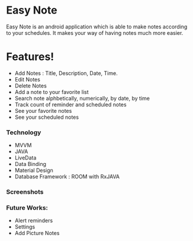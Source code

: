 # Easy Note
Easy Note is an android application which is able to make notes according to your schedules. It makes your way of having notes much more easier.  
 
# Features!

  - Add Notes : Title, Description, Date, Time.
  - Edit Notes
  - Delete Notes
  - Add a note to your favorite list 
  - Search note alphbetically, numerically, by date, by time
  - Track count of reminder and scheduled notes
  - See your favorite notes
  - See your scheduled notes
 
### Technology

* MVVM
*  JAVA
*  LiveData
*  Data Binding
*  Material Design
*  Database Framework : ROOM with RxJAVA

### Screenshots


### Future Works:
  - Alert reminders
  - Settings
  - Add Picture Notes


